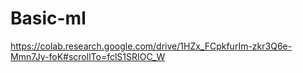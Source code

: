 # Basic-ml
https://colab.research.google.com/drive/1HZx_FCpkfurIm-zkr3Q6e-Mmn7Jy-foK#scrollTo=fclS1SRIOC_W
